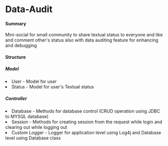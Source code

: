 # Data-Audit

<h4>Summary</h4>
<p>Mini-social for small community to share textual status to everyone and like and comment other's status also with data auditing feature for enhancing and debugging</p>

<h4>Structure</h4>

<h5>Model</h5>
<li>User - Model for user
<li>Status - Model for user's Textual status
 
<h5>Controller</h5>
<li>Database - Methods for database control (CRUD operation using JDBC to MYSQL database)
<li>Session - Methods for creating session from the request while login and clearing out while logging out
<li>Custom Logger - Logger for application level using Log4j and Database level using Database class 

